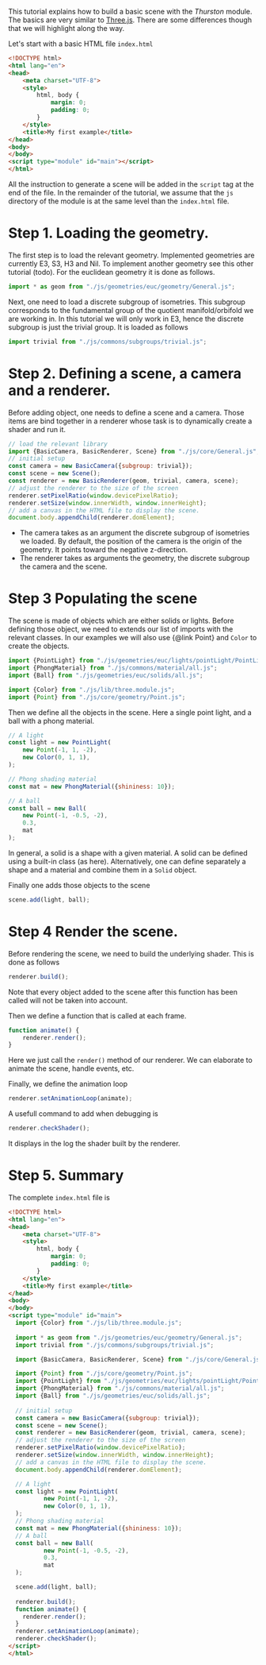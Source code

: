 This tutorial explains how to build a basic scene with the *Thurston* module. The basics are very similar
to [Three.js](https://threejs.org/). There are some differences though that we will highlight along the way.

Let's start with a basic HTML file `index.html`

```html
<!DOCTYPE html>
<html lang="en">
<head>
    <meta charset="UTF-8">
    <style>
        html, body {
            margin: 0;
            padding: 0;
        }
    </style>
    <title>My first example</title>
</head>
<body>
</body>
<script type="module" id="main"></script>
</html>
```

All the instruction to generate a scene will be added in the `script` tag at the end of the file. In the remainder of
the tutorial, we assume that the `js` directory of the module is at the same level than the `index.html` file.

# Step 1. Loading the geometry.

The first step is to load the relevant geometry. Implemented geometries are currently E3, S3, H3 and Nil. To implement
another geometry see this other tutorial (todo). For the euclidean geometry it is done as follows.

```javascript
import * as geom from "./js/geometries/euc/geometry/General.js";
```

Next, one need to load a discrete subgroup of isometries. This subgroup corresponds to the fundamental group of the
quotient manifold/orbifold we are working in. In this tutorial we will only work in E3, hence the discrete subgroup is
just the trivial group. It is loaded as follows

```javascript
import trivial from "./js/commons/subgroups/trivial.js";
```

# Step 2. Defining a scene, a camera and a renderer.

Before adding object, one needs to define a scene and a camera. Those items are bind together in a renderer whose task
is to dynamically create a shader and run it.

```javascript
// load the relevant library
import {BasicCamera, BasicRenderer, Scene} from "./js/core/General.js";
// initial setup
const camera = new BasicCamera({subgroup: trivial});
const scene = new Scene();
const renderer = new BasicRenderer(geom, trivial, camera, scene);
// adjust the renderer to the size of the screen
renderer.setPixelRatio(window.devicePixelRatio);
renderer.setSize(window.innerWidth, window.innerHeight);
// add a canvas in the HTML file to display the scene.
document.body.appendChild(renderer.domElement);
```

- The camera takes as an argument the discrete subgroup of isometries we loaded. By default, the position of the camera
  is the origin of the geometry. It points toward the negative z-direction.
- The renderer takes as arguments the geometry, the discrete subgroup the camera and the scene.

# Step 3 Populating the scene

The scene is made of objects which are either solids or lights. Before defining those object, we need to extends our
list of imports with the relevant classes.
In our examples we will also use {@link Point} and `Color` to create the objects.

```javascript
import {PointLight} from "./js/geometries/euc/lights/pointLight/PointLight.js";
import {PhongMaterial} from "./js/commons/material/all.js";
import {Ball} from "./js/geometries/euc/solids/all.js";

import {Color} from "./js/lib/three.module.js";
import {Point} from "./js/core/geometry/Point.js";
```

Then we define all the objects in the scene. Here a single point light, and a ball with a phong material.

```javascript
// A light
const light = new PointLight(
    new Point(-1, 1, -2),
    new Color(0, 1, 1),
);

// Phong shading material
const mat = new PhongMaterial({shininess: 10});

// A ball
const ball = new Ball(
    new Point(-1, -0.5, -2),
    0.3,
    mat
);
```

In general, a solid is a shape with a given material. A solid can be defined using a built-in class (as here).
Alternatively, one can define separately a shape and a material and combine them in a `Solid` object.

Finally one adds those objects to the scene

```javascript
scene.add(light, ball);
```

# Step 4 Render the scene.

Before rendering the scene, we need to build the underlying shader. This is done as follows

```javascript
renderer.build();
```
Note that every object added to the scene after this function has been called will not be taken into account.


Then we define a function that is called at each frame.

```javascript
function animate() {
    renderer.render();
}
```

Here we just call the `render()` method of our renderer. 
We can elaborate to animate the scene, handle events, etc.

Finally, we define the animation loop

```javascript
renderer.setAnimationLoop(animate);
```

A usefull command to add when debugging is 

````javascript
renderer.checkShader();
````

It displays in the log the shader built by the renderer.

# Step 5. Summary
    
The complete `index.html` file is

```html
<!DOCTYPE html>
<html lang="en">
<head>
    <meta charset="UTF-8">
    <style>
        html, body {
            margin: 0;
            padding: 0;
        }
    </style>
    <title>My first example</title>
</head>
<body>
</body>
<script type="module" id="main">
  import {Color} from "./js/lib/three.module.js";
  
  import * as geom from "./js/geometries/euc/geometry/General.js";
  import trivial from "./js/commons/subgroups/trivial.js";

  import {BasicCamera, BasicRenderer, Scene} from "./js/core/General.js";

  import {Point} from "./js/core/geometry/Point.js";
  import {PointLight} from "./js/geometries/euc/lights/pointLight/PointLight.js";
  import {PhongMaterial} from "./js/commons/material/all.js";
  import {Ball} from "./js/geometries/euc/solids/all.js";
  
  // initial setup
  const camera = new BasicCamera({subgroup: trivial});
  const scene = new Scene();
  const renderer = new BasicRenderer(geom, trivial, camera, scene);
  // adjust the renderer to the size of the screen
  renderer.setPixelRatio(window.devicePixelRatio);
  renderer.setSize(window.innerWidth, window.innerHeight);
  // add a canvas in the HTML file to display the scene.
  document.body.appendChild(renderer.domElement);

  // A light
  const light = new PointLight(
          new Point(-1, 1, -2),
          new Color(0, 1, 1),
  );
  // Phong shading material
  const mat = new PhongMaterial({shininess: 10});
  // A ball
  const ball = new Ball(
          new Point(-1, -0.5, -2),
          0.3,
          mat
  );

  scene.add(light, ball);
  
  renderer.build();
  function animate() {
    renderer.render();
  }
  renderer.setAnimationLoop(animate);
  renderer.checkShader();
</script>
</html>
```
    



